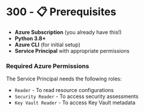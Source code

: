 # 300 - 📋 Prerequisites

- **Azure Subscription** (you already have this!)
- **Python 3.8+**
- **Azure CLI** (for initial setup)
- **Service Principal** with appropriate permissions

### Required Azure Permissions

The Service Principal needs the following roles:

- `Reader` - To read resource configurations
- `Security Reader` - To access security assessments
- `Key Vault Reader` - To access Key Vault metadata